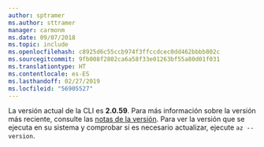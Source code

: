 ```yaml
---
author: sptramer
ms.author: sttramer
manager: carmonm
ms.date: 09/07/2018
ms.topic: include
ms.openlocfilehash: c8925d6c55ccb974f3ffccdcec0dd462bbbb802c
ms.sourcegitcommit: 9fb008f2802ca6a58f33e01263bf55a80d01f031
ms.translationtype: HT
ms.contentlocale: es-ES
ms.lasthandoff: 02/27/2019
ms.locfileid: "56905527"
---
```

La versión actual de la CLI es __2.0.59__. Para más información sobre la versión más reciente, consulte las [notas de la versión](../release-notes-azure-cli.md). Para ver la versión que se ejecuta en su sistema y comprobar si es necesario actualizar, ejecute `az --version`.
